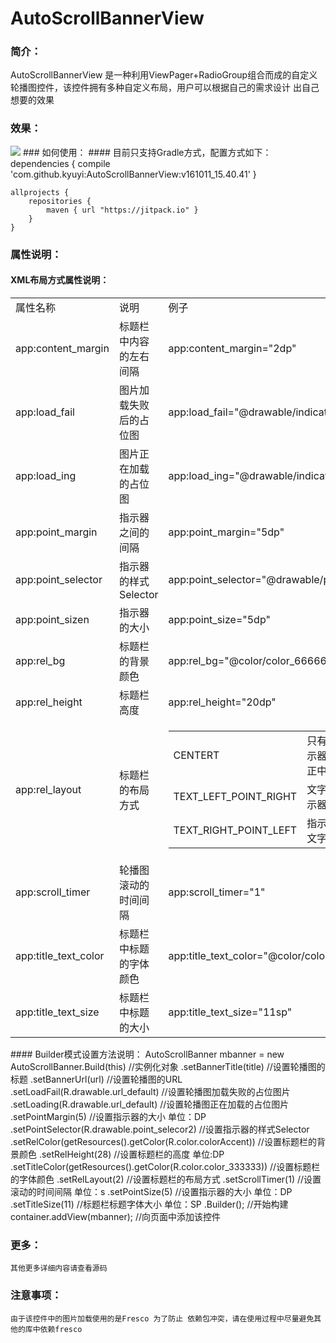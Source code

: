 # AutoScrollBannerView
### 简介：
AutoScrollBannerView 是一种利用ViewPager+RadioGroup组合而成的自定义轮播图控件，该控件拥有多种自定义布局，用户可以根据自己的需求设计
出自己想要的效果
### 效果：
<img src="https://ss0.bdstatic.com/5aV1bjqh_Q23odCf/static/superman/img/logo/bd_logo1_31bdc765.png"/>
### 如何使用：
#### 目前只支持Gradle方式，配置方式如下：
	dependencies {
	    compile 'com.github.kyuyi:AutoScrollBannerView:v161011_15.40.41'
	}
	
	
	
	allprojects {
	    repositories {
	        maven { url "https://jitpack.io" }
	    }
	}
### 属性说明：
#### XML布局方式属性说明：
<Table>
<tr><td>属性名称</td><td>说明</td><td>例子</td><td>默认值(单位)</td></tr>
<tr><td>app:content_margin</td><td>标题栏中内容的左右间隔</td><td>app:content_margin="2dp"</td><td>10(DP)</td></tr>
<tr><td> app:load_fail</td><td>图片加载失败后的占位图</td><td>app:load_fail="@drawable/indicator_default"</td><td>R.drawable.fail</td></tr>
<tr><td> app:load_ing</td><td>图片正在加载的占位图</td><td>app:load_ing="@drawable/indicator_select"</td><td>R.drawable.fail</td></tr>
<tr><td> app:point_margin</td><td>指示器之间的间隔</td><td> app:point_margin="5dp"</td><td>3(DP)</td></tr>
<tr><td>app:point_selector</td><td>指示器的样式Selector</td><td>app:point_selector="@drawable/point_selecor"</td><td>R.drawable.point_selecor</td></tr>
<tr><td>app:point_sizen</td><td>指示器的大小</td><td>app:point_size="5dp"</td><td>10(DP)</td></tr>
<tr><td>app:rel_bg</td><td>标题栏的背景颜色</td><td>app:rel_bg="@color/color_666666"</td><td>R.color.color_30e5e5e5</td></tr>
<tr><td>app:rel_height</td><td>标题栏高度</td><td>app:rel_height="20dp"</td><td>25(DP)</td></tr>
<tr><td>app:rel_layout</td><td>标题栏的布局方式</td><td><table><tr><td>CENTERT</td><td>只有指示器，指示器在标题栏的正中间</td></tr><tr><td>TEXT_LEFT_POINT_RIGHT</td><td>文字在左边，指示器在右边</td></tr><tr><td>TEXT_RIGHT_POINT_LEFT</td><td>指示器在右边，文字在左边</td></tr></table></td><td>CENTER</td></tr>
<tr><td>app:scroll_timer</td><td>轮播图滚动的时间间隔</td><td>app:scroll_timer="1"</td><td>3(s秒)</td></tr>
<tr><td>app:title_text_color</td><td>标题栏中标题的字体颜色</td><td>app:title_text_color="@color/color_FFFFFF"</td><td>R.color.color_333333</td></tr>
<tr><td>app:title_text_size</td><td>标题栏中标题的大小</td><td>app:title_text_size="11sp"</td><td>16SP</td></tr>
</Table>
#### Builder模式设置方法说明：
        AutoScrollBanner mbanner = new AutoScrollBanner.Build(this)            //实例化对象
                .setBannerTitle(title)                                         //设置轮播图的标题
                .setBannerUrl(url)                                             //设置轮播图的URL
                .setLoadFail(R.drawable.url_default)                           //设置轮播图加载失败的占位图片
                .setLoading(R.drawable.url_default)                            //设置轮播图正在加载的占位图片
                .setPointMargin(5)                                             //设置指示器的大小 单位：DP
                .setPointSelector(R.drawable.point_selecor2)                   //设置指示器的样式Selector
                .setRelColor(getResources().getColor(R.color.colorAccent))     //设置标题栏的背景颜色
                .setRelHeight(28)                                              //设置标题栏的高度 单位:DP
                .setTitleColor(getResources().getColor(R.color.color_333333))  //设置标题栏的字体颜色
                .setRelLayout(2)                                               //设置标题栏的布局方式
                .setScrollTimer(1)                                             //设置滚动的时间间隔 单位：s
                .setPointSize(5)                                               //设置指示器的大小 单位：DP
                .setTitleSize(11)                                              //标题栏标题字体大小 单位：SP
                .Builder();                                                    //开始构建
        container.addView(mbanner);                                            //向页面中添加该控件
        
### 更多：
    其他更多详细内容请查看源码
### 注意事项：
    由于该控件中的图片加载使用的是Fresco 为了防止 依赖包冲突，请在使用过程中尽量避免其他的库中依赖fresco
    
